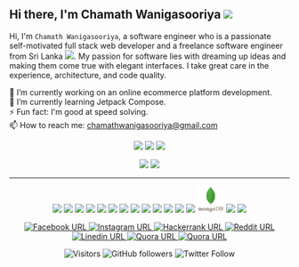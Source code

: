 ## Hi there, I'm Chamath Wanigasooriya <img width="25" src="https://media.giphy.com/media/hvRJCLFzcasrR4ia7z/giphy.gif" style="max-width:100%;">

Hi, I'm <code>Chamath Wanigasooriya</code>, a software engineer who is a passionate self-motivated full stack web developer and a freelance software engineer from Sri Lanka <a target="_blank" rel="noopener noreferrer"><img width="25" src="https://upload.wikimedia.org/wikipedia/commons/a/a3/Animated-Flag-Sri-Lanka.gif" style="max-width:100%;"></a>. My passion for software lies with dreaming up ideas and making them come true with elegant interfaces. I take great care in the experience, architecture, and code quality.

🔭 I’m currently working on an online ecommerce platform development.</br>
🌱 I’m currently learning Jetpack Compose.</br>
⚡ Fun fact: I'm good at speed solving.</br>
📫 How to reach me: chamathwanigasooriya@gmail.com</br>

<!--
- 👯 I’m looking to collaborate on ...
- 🤔 I’m looking for help with ...
- 💬 Ask me about ...
- 😄 Pronouns: He
-->

<p align="center">
    <img src="https://activity-graph.herokuapp.com/graph?username=CSWanigasooriya&theme=react-dark&area=true" style="max-width:100%;">
    <img src="https://github-readme-stats.vercel.app/api?username=CSWanigasooriya&amp;show_icons=true&amp;count_private=true&amp;fetch_all_commits=true&amp;theme=github_dark&amp;hide_border=true&amp;custom_title=Statistics&amp;include_all_commits=true&amp;bg_color=0D1117" style="width:50vw;">
    <img src="https://github-readme-stats.vercel.app/api/top-langs/?username=CSWanigasooriya&amp;count_private=true&amp;layout=compact&amp;theme=github_dark&amp;hide_border=true&amp;&langs_count=20&amp;bg_color=0D1117" style="width:50vw;">
</p>

<p align="center">
    <img src="https://github-readme-stats.vercel.app/api/pin/?username=CSWanigasooriya&amp;repo=tensorApp&amp;theme=github_dark&amp;hide_border=true&amp;bg_color=0D1117" style="max-width:100%;">
    <img src="https://github-readme-stats.vercel.app/api/pin/?username=CSWanigasooriya&amp;repo=vimbal&amp;theme=github_dark&amp;hide_border=true&amp;bg_color=0D1117" style="max-width:100%;">
</p>

<hr>

<p align="center">
    <a target="_blank" rel="noopener noreferrer"><img src="https://img.icons8.com/color/48/000000/java-coffee-cup-logo.png" style="max-width:100%;"></a>
    <a target="_blank" rel="noopener noreferrer"><img src="https://img.icons8.com/color/48/000000/c-plus-plus-logo.png" style="max-width:100%;"></a>
    <a target="_blank" rel="noopener noreferrer"><img src="https://img.icons8.com/color/48/000000/python.png" style="max-width:100%;"></a>
    <a target="_blank" rel="noopener noreferrer"><img src="https://img.icons8.com/color/48/000000/html-5.png" style="max-width:100%;"></a>
    <a target="_blank" rel="noopener noreferrer"><img src="https://img.icons8.com/color/48/000000/css3.png" style="max-width:100%;"></a>
    <a target="_blank" rel="noopener noreferrer"><img src="https://img.icons8.com/officel/40/000000/php-logo.png" style="max-width:100%;"></a>
    <a target="_blank" rel="noopener noreferrer"><img src="https://img.icons8.com/color/48/000000/nodejs.png" style="max-width:100%;"></a>
    <a target="_blank" rel="noopener noreferrer"><img src="https://img.icons8.com/color/48/000000/react-native.png" style="max-width:100%;"></a>
    <a target="_blank" rel="noopener noreferrer"><img src="https://img.icons8.com/color/48/000000/android-studio--v3.png" style="max-width:100%;"></a>
    <a target="_blank" rel="noopener noreferrer"><img src="https://img.icons8.com/color/48/000000/flutter.png" style="max-width:100%;"></a>
    <a target="_blank" rel="noopener noreferrer"><img src="https://img.icons8.com/color/48/000000/dart.png" style="max-width:100%;"></a>
    <a target="_blank" rel="noopener noreferrer"><img src="https://img.icons8.com/color/48/000000/firebase.png" style="max-width:100%;"></a>
    <a target="_blank" rel="noopener noreferrer"><img src="https://img.icons8.com/fluent/50/000000/mysql-logo.png" style="max-width:100%;"></a>
    <a target="_blank" rel="noopener noreferrer"><img src="https://raw.githubusercontent.com/devicons/devicon/master/icons/mongodb/mongodb-original-wordmark.svg" alt="mongodb"         width="48" height="48" style="max-width:100%;"></a>
    <a target="_blank" rel="noopener noreferrer"><img src="https://img.icons8.com/color/48/000000/bootstrap.png" style="max-width:100%;"></a>
    <a target="_blank" rel="noopener noreferrer"><img src="https://img.icons8.com/color/48/000000/git.png" style="max-width:100%;"></a> 
</p>

<p align="center">
 <a href="https://www.facebook.com/cswanigasooriya" target="_blank">
  <img alt="Facebook URL" src="https://img.shields.io/badge/Facebook-1877F2?style=for-the-badge&logo=facebook&logoColor=white">
 </a>
 <a href="https://www.instagram.com/chum_at/" target="_blank">
  <img alt="Instagram URL" src="https://img.shields.io/badge/Instagram-E4405F?style=for-the-badge&logo=instagram&logoColor=white">
 </a>
 <a href="https://www.hackerrank.com/CSWanigasooriya" target="_blank">
  <img alt="Hackerrank URL" src="https://img.shields.io/badge/-Hackerrank-2EC866?style=for-the-badge&logo=HackerRank&logoColor=white">
 </a>
 <a href="https://www.reddit.com/user/LoopyBada" target="_blank">
  <img alt="Reddit URL" src="https://img.shields.io/badge/Reddit-FF4500?style=for-the-badge&logo=reddit&logoColor=white">
 </a>
 <a href="https://www.linkedin.com/in/cswanigasooriya" target="_blank">
  <img alt="Linedin URL" src="https://img.shields.io/badge/LinkedIn-0077B5?style=for-the-badge&logo=linkedin&logoColor=white">
 </a>
  <a href="https://www.quora.com/profile/Chamath-Wanigasooriya" target="_blank">
  <img alt="Quora URL" src="https://img.shields.io/badge/Quora-%23B92B27.svg?&style=for-the-badge&logo=Quora&logoColor=white">
 </a>
 <a href="https://stackoverflow.com/users/8768899/chamath-wanigasooriya" target="_blank">
  <img alt="Quora URL" src="https://img.shields.io/badge/StackOverFlow-ef8236.svg?&style=for-the-badge&logo=StackOverFlow&logoColor=white">
 </a>
</p>

<p align="center">
 <img alt="Visitors" src="https://visitor-badge.glitch.me/badge?page_id=CSWanigasooriya">
 <img alt="GitHub followers" src="https://img.shields.io/github/followers/CSWanigasooriya?style=social">
 <img alt="Twitter Follow" src="https://img.shields.io/twitter/follow/CSWanigasooriya?style=social">
</p>
